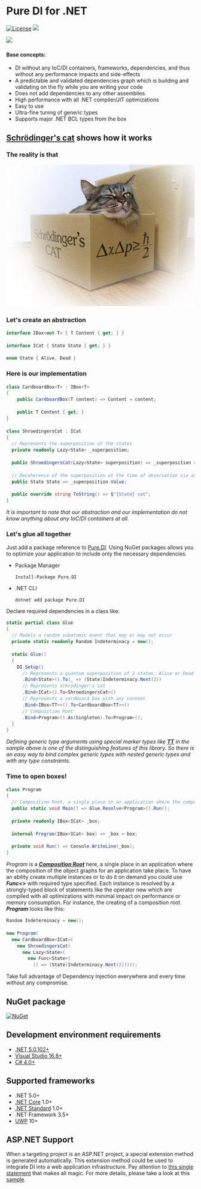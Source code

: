 # Pure DI for .NET

[![License](https://img.shields.io/badge/License-MIT-green.svg)](LICENSE) [<img src="http://tcavs2015.cloudapp.net/app/rest/builds/buildType:(id:DevTeam_PureDI_Build)/statusIcon"/>](http://tcavs2015.cloudapp.net/viewType.html?buildTypeId=DevTeam_PureDI_Build&guest=1)

<img src="https://github.com/DevTeam/Pure.DI/blob/master/Docs/Images/demo.gif"/>

#### Base concepts:

- DI without any IoC/DI containers, frameworks, dependencies, and thus without any performance impacts and side-effects
- A predictable and validated dependencies graph which is building and validating on the fly while you are writing your code
- Does not add dependencies to any other assemblies
- High performance with all .NET compiler/JIT optimizations
- Easy to use
- Ultra-fine tuning of generic types
- Supports major .NET BCL types from the box

## [Schrödinger's cat](Samples/ShroedingersCat) shows how it works

### The reality is that

![Cat](https://github.com/DevTeam/IoCContainer/blob/master/Docs/Images/cat.jpg?raw=true)

### Let's create an abstraction

```csharp
interface IBox<out T> { T Content { get; } }

interface ICat { State State { get; } }

enum State { Alive, Dead }
```

### Here is our implementation

```csharp
class CardboardBox<T> : IBox<T>
{
    public CardboardBox(T content) => Content = content;

    public T Content { get; }
}

class ShroedingersCat : ICat
{
  // Represents the superposition of the states
  private readonly Lazy<State> _superposition;

  public ShroedingersCat(Lazy<State> superposition) => _superposition = superposition;

  // Decoherence of the superposition at the time of observation via an irreversible process
  public State State => _superposition.Value;

  public override string ToString() => $"{State} cat";
}
```

_It is important to note that our abstraction and our implementation do not know anything about any IoC/DI containers at all._

### Let's glue all together

Just add a package reference to [Pure.DI](https://www.nuget.org/packages/Pure.DI). Using NuGet packages allows you to optimize your application to include only the necessary dependencies.

- Package Manager

  ```
  Install-Package Pure.DI
  ```
  
- .NET CLI
  
  ```
  dotnet add package Pure.DI
  ```

Declare required dependencies in a class like:

```csharp
static partial class Glue
{
  // Models a random subatomic event that may or may not occur
  private static readonly Random Indeterminacy = new();

  static Glue()
  {
    DI.Setup()
      // Represents a quantum superposition of 2 states: Alive or Dead
      .Bind<State>().To(_ => (State)Indeterminacy.Next(2))
      // Represents schrodinger's cat
      .Bind<ICat>().To<ShroedingersCat>()
      // Represents a cardboard box with any content
      .Bind<IBox<TT>>().To<CardboardBox<TT>>()
      // Composition Root
      .Bind<Program>().As(Singleton).To<Program>();
  }
}
```

_Defining generic type arguments using special marker types like [*__TT__*](Pure.DI/GenericTypeArguments.cs) in the sample above is one of the distinguishing features of this library. So there is an easy way to bind complex generic types with nested generic types and with any type constraints._

### Time to open boxes!

```csharp
class Program
{
  // Composition Root, a single place in an application where the composition of the object graphs for an application take place
  public static void Main() => Glue.Resolve<Program>().Run();

  private readonly IBox<ICat> _box;

  internal Program(IBox<ICat> box) => _box = box;

  private void Run() => Console.WriteLine(_box);
}
```

_Program_ is a [*__Composition Root__*](https://blog.ploeh.dk/2011/07/28/CompositionRoot/) here, a single place in an application where the composition of the object graphs for an application take place. To have an ability create multiple instances or to do it on demand you could use *__Func<>__* with required type specified. Each instance is resolved by a strongly-typed block of statements like the operator new which are compiled with all optimizations with minimal impact on performance or memory consumption. For instance, the creating of a composition root *__Program__* looks like this:
```csharp
Random Indeterminacy = new();

new Program(
  new CardboardBox<ICat>(
    new ShroedingersCat(
      new Lazy<State>(
        new Func<State>(
          () => (State)Indeterminacy.Next(2)))));
```

Take full advantage of Dependency Injection everywhere and every time without any compromise.

## NuGet package

[![NuGet](https://buildstats.info/nuget/Pure.DI)](https://www.nuget.org/packages/Pure.DI)

## Development environment requirements

- [.NET 5.0.102+](https://dotnet.microsoft.com/download/dotnet/5.0)
- [Visual Studio 16.8+](https://visualstudio.microsoft.com/vs)
- [C# 4.0+](https://docs.microsoft.com/en-us/dotnet/csharp/whats-new/csharp-version-history#c-version-40)

## Supported frameworks

- .NET 5.0+
- [.NET Core](https://docs.microsoft.com/en-us/dotnet/core/) 1.0+
- [.NET Standard](https://docs.microsoft.com/en-us/dotnet/standard/net-standard) 1.0+
- .NET Framework 3.5+
- [UWP](https://docs.microsoft.com/en-us/windows/uwp/index) 10+

## ASP.NET Support

When a targeting project is an ASP.NET project, a special extension method is generated automatically. This extension method could be used to integrate DI into a web application infrastructure. Pay attention to [this single statement](https://github.com/DevTeam/Pure.DI/blob/d1c4cdf3d6d7015f809cf7f9153d091a1d42dc34/Samples/BlazorServerApp/Startup.cs#L24)  that makes all magic. For more details, please take a look at this [sample](https://github.com/DevTeam/Pure.DI/tree/master/Samples/BlazorServerApp).
